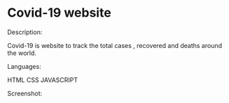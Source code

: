 # Covid-19 website
Description:

Covid-19 is website to track the total cases , recovered and deaths around the world.  

Languages:

HTML
CSS
JAVASCRIPT

Screenshot:
